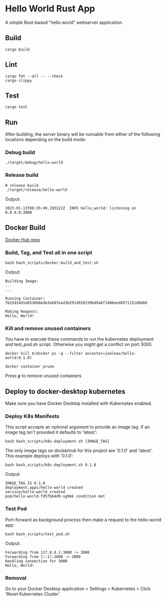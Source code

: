 # Hello World Rust App

A simple Rust-based "hello world" webserver application.

## Build

```shell
cargo build
```

## Lint

```shell
cargo fmt --all -- --check
cargo clippy
```

## Test

```shell
cargo test
```

## Run

After building, the server binary will be runnable from either of the following locations depending on the build mode:

### Debug build
```shell
./target/debug/hello-world
```

### Release build
```shell
# release build
./target/release/hello-world
```

Output:
```shell
2023-01-13T00:35:49.193122Z  INFO hello_world: listening on 0.0.0.0:3000
```

## Docker Build

[Docker Hub repo](https://hub.docker.com/r/joeleav/hello-world)

### Build, Tag, and Test all in one script
```shell
bash bash_scripts/docker-build_and_test.sh
```

Output:
```shell
Building Image:
...
...

Running Container:
fb15d14d1e6536b8edb3e68fead3b2914919239bd9a6f1406eed8571151d8b60

Making Request:
Hello, World!
```

### Kill and remove unused containers

You have to execute these commands to run the kubernetes deployment and test_pod.sh script. Otherwise you might get a conflict on port 3000.

```shell
docker kill $(docker ps -q --filter ancestor=joeleav/hello-world:0.1.0)
```
```shell
docker container prune
```
Press **y** to remove unused containers

## Deploy to docker-desktop kubernetes

Make sure you have Docker Desktop installed with Kubernetes enabled.

### Deploy K8s Manifests

This script accepts an optional argument to provide an image tag. If an image tag isn't provided it defaults to 'latest':
```shell
bash bash_scripts/k8s-deployment.sh [IMAGE_TAG]
```

The only image tags on dockerhub for this project are '0.1.0' and 'latest'. This example deploys with '0.1.0':
```shell
bash bash_scripts/k8s-deployment.sh 0.1.0
```

Output:
```shell
IMAGE_TAG IS 0.1.0
deployment.apps/hello-world created
service/hello-world created
pod/hello-world-fd5fb64d9-sg9mk condition met
```

### Test Pod

Port-forward as background process then make a request to the hello-world app:
```shell
bash bash_scripts/test_pod.sh
```

Output:
```shell
Forwarding from 127.0.0.1:3000 -> 3000
Forwarding from [::1]:3000 -> 3000
Handling connection for 3000
Hello, World!
```

### Removal
Go to your Docker Desktop application > Settings > Kubernetes > Click 'Reset Kubernetes Cluster'.
